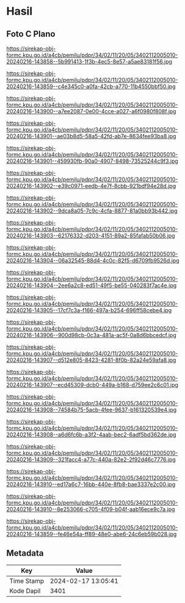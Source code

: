# Hasil

## Foto C Plano

https://sirekap-obj-formc.kpu.go.id/a4cb/pemilu/pdpr/34/02/11/20/05/3402112005010-20240216-143858--5b991413-1f3b-4ec5-8e57-a5ae83181f56.jpg

https://sirekap-obj-formc.kpu.go.id/a4cb/pemilu/pdpr/34/02/11/20/05/3402112005010-20240216-143859--c4e345c0-a0fa-42cb-a770-11b4550bbf50.jpg

https://sirekap-obj-formc.kpu.go.id/a4cb/pemilu/pdpr/34/02/11/20/05/3402112005010-20240216-143900--a7ee2087-0e00-4cce-a027-a6f0980f808f.jpg

https://sirekap-obj-formc.kpu.go.id/a4cb/pemilu/pdpr/34/02/11/20/05/3402112005010-20240216-143901--ae03b8d5-58a5-42fd-ab7e-8634fee93ba8.jpg

https://sirekap-obj-formc.kpu.go.id/a4cb/pemilu/pdpr/34/02/11/20/05/3402112005010-20240216-143901--459930fb-90a0-4907-8498-73525244c9f3.jpg

https://sirekap-obj-formc.kpu.go.id/a4cb/pemilu/pdpr/34/02/11/20/05/3402112005010-20240216-143902--e39c0971-eedb-4e7f-8cbb-921bdf94e28d.jpg

https://sirekap-obj-formc.kpu.go.id/a4cb/pemilu/pdpr/34/02/11/20/05/3402112005010-20240216-143902--9dca8a05-7c9c-4cfa-8877-81a0bb93b442.jpg

https://sirekap-obj-formc.kpu.go.id/a4cb/pemilu/pdpr/34/02/11/20/05/3402112005010-20240216-143903--62176332-d203-4151-89a2-85fafab50b06.jpg

https://sirekap-obj-formc.kpu.go.id/a4cb/pemilu/pdpr/34/02/11/20/05/3402112005010-20240216-143904--06a32545-88d4-4c0c-82f5-d6709fb9526d.jpg

https://sirekap-obj-formc.kpu.go.id/a4cb/pemilu/pdpr/34/02/11/20/05/3402112005010-20240216-143904--2ee6a2c8-ed51-49f5-be55-040283f7ac4e.jpg

https://sirekap-obj-formc.kpu.go.id/a4cb/pemilu/pdpr/34/02/11/20/05/3402112005010-20240216-143905--17cf7c3a-f166-497a-b254-696ff58cebe4.jpg

https://sirekap-obj-formc.kpu.go.id/a4cb/pemilu/pdpr/34/02/11/20/05/3402112005010-20240216-143906--900d98cb-0c3a-481a-ac5f-0a8d6bbcedcf.jpg

https://sirekap-obj-formc.kpu.go.id/a4cb/pemilu/pdpr/34/02/11/20/05/3402112005010-20240216-143907--d512e805-8423-4281-8f0b-82a24e59afa8.jpg

https://sirekap-obj-formc.kpu.go.id/a4cb/pemilu/pdpr/34/02/11/20/05/3402112005010-20240216-143907--ecd45309-dcb0-449a-b168-d759ee2c6c01.jpg

https://sirekap-obj-formc.kpu.go.id/a4cb/pemilu/pdpr/34/02/11/20/05/3402112005010-20240216-143908--74584b75-5acb-4fee-9637-b161320539e4.jpg

https://sirekap-obj-formc.kpu.go.id/a4cb/pemilu/pdpr/34/02/11/20/05/3402112005010-20240216-143908--a6d6fc6b-a3f2-4aab-bec2-6adf5bd362de.jpg

https://sirekap-obj-formc.kpu.go.id/a4cb/pemilu/pdpr/34/02/11/20/05/3402112005010-20240216-143909--321facc4-a77c-440a-82e2-2f92d46c7776.jpg

https://sirekap-obj-formc.kpu.go.id/a4cb/pemilu/pdpr/34/02/11/20/05/3402112005010-20240216-143910--ed17a6c7-16bb-440e-8fb8-bae3337e2c00.jpg

https://sirekap-obj-formc.kpu.go.id/a4cb/pemilu/pdpr/34/02/11/20/05/3402112005010-20240216-143910--8e253066-c705-4f09-b04f-aab16ece9c7a.jpg

https://sirekap-obj-formc.kpu.go.id/a4cb/pemilu/pdpr/34/02/11/20/05/3402112005010-20240216-143859--fe46e54a-ff89-48e0-abe6-24c6eb59b028.jpg


## Metadata

| Key        | Value               |
| ---------- | ------------------- |
| Time Stamp | 2024-02-17 13:05:41 |
| Kode Dapil | 3401                |



